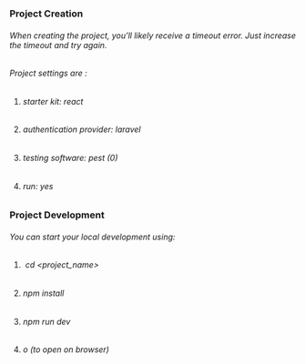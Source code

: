 ### **Project Creation**

###### *When creating the project, you'll likely receive a timeout error. Just increase the timeout and try again.*

###### *Project settings are :*

1. ###### *starter kit:* react
2. ###### *authentication provider:*  laravel
3. ###### *testing software:* pest (0)
4. ###### *run:* yes



### **Project Development**

###### *You can start your local development using:*

1. ###### &nbsp;cd <project\_name>
2. ###### npm install
3. ###### npm run dev
4. ###### o *(to open on browser)*
